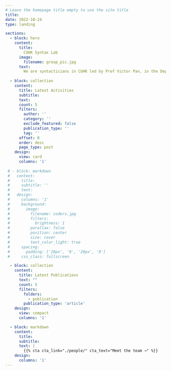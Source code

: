 ```yaml
---
# Leave the homepage title empty to use the site title
title:
date: 2022-10-24
type: landing

sections:
  - block: hero
    content:
      title:
        CUHK Syntax Lab
      image:
        filename: group_pic.jpg
      text:
        We are syntacticians in CUHK led by Prof Victor Pan, in the Department of Linguistics and Modern Languages. Our interests cover formal syntax (especially under Minimalist Program), understudied languages, and interdisciplinary research for exploring the linguistic essence in human's mind.
        
  - block: collection
    content:
      title: Latest Activities
      subtitle:
      text:
      count: 5
      filters:
        author: ''
        category: ''
        exclude_featured: false
        publication_type: ''
        tag: ''
      offset: 0
      order: desc
      page_type: post
    design:
      view: card
      columns: '1'
  
 # - block: markdown
 #   content:
 #     title:
 #     subtitle: ''
 #     text:
 #   design:
 #     columns: '1'
 #     background:
 #       image: 
 #         filename: coders.jpg
 #         filters:
 #           brightness: 1
 #         parallax: false
 #         position: center
 #         size: cover
 #         text_color_light: true
 #     spacing:
 #       padding: ['20px', '0', '20px', '0']
 #     css_class: fullscreen

  - block: collection
    content:
      title: Latest Publications
      text: ""
      count: 5
      filters:
        folders:
          - publication
        publication_type: 'article'
    design:
      view: compact
      columns: '1'

  - block: markdown
    content:
      title:
      subtitle:
      text: |
        {{% cta cta_link="./people/" cta_text="Meet the team →" %}}
    design:
      columns: '1'
---
```

